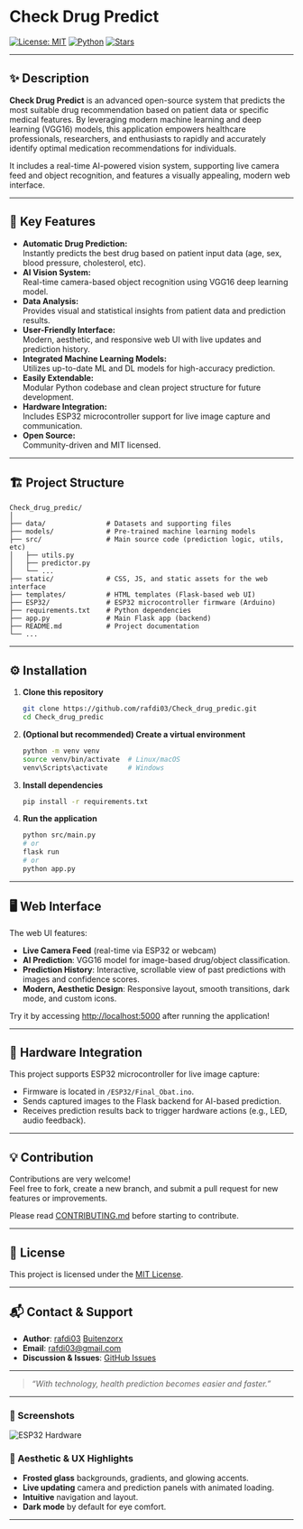 # Check Drug Predict

[![License: MIT](https://img.shields.io/badge/License-MIT-blue.svg)](LICENSE)
[![Python](https://img.shields.io/badge/Python-3.7%2B-blue.svg)](https://www.python.org/)
[![Stars](https://img.shields.io/github/stars/rafdi03/Check_drug_predic?style=social)](https://github.com/rafdi03/Check_drug_predic/stargazers)

---

## ✨ Description

**Check Drug Predict** is an advanced open-source system that predicts the most suitable drug recommendation based on patient data or specific medical features. By leveraging modern machine learning and deep learning (VGG16) models, this application empowers healthcare professionals, researchers, and enthusiasts to rapidly and accurately identify optimal medication recommendations for individuals.

It includes a real-time AI-powered vision system, supporting live camera feed and object recognition, and features a visually appealing, modern web interface.

---

## 🚀 Key Features

- **Automatic Drug Prediction:**  
  Instantly predicts the best drug based on patient input data (age, sex, blood pressure, cholesterol, etc).
- **AI Vision System:**  
  Real-time camera-based object recognition using VGG16 deep learning model.
- **Data Analysis:**  
  Provides visual and statistical insights from patient data and prediction results.
- **User-Friendly Interface:**  
  Modern, aesthetic, and responsive web UI with live updates and prediction history.
- **Integrated Machine Learning Models:**  
  Utilizes up-to-date ML and DL models for high-accuracy prediction.
- **Easily Extendable:**  
  Modular Python codebase and clean project structure for future development.
- **Hardware Integration:**  
  Includes ESP32 microcontroller support for live image capture and communication.
- **Open Source:**  
  Community-driven and MIT licensed.

---

## 🏗️ Project Structure

```
Check_drug_predic/
│
├── data/               # Datasets and supporting files
├── models/             # Pre-trained machine learning models
├── src/                # Main source code (prediction logic, utils, etc)
│   ├── utils.py
│   ├── predictor.py
│   └── ...
├── static/             # CSS, JS, and static assets for the web interface
├── templates/          # HTML templates (Flask-based web UI)
├── ESP32/              # ESP32 microcontroller firmware (Arduino)
├── requirements.txt    # Python dependencies
├── app.py              # Main Flask app (backend)
├── README.md           # Project documentation
└── ...
```

---

## ⚙️ Installation

1. **Clone this repository**
    ```bash
    git clone https://github.com/rafdi03/Check_drug_predic.git
    cd Check_drug_predic
    ```

2. **(Optional but recommended) Create a virtual environment**
    ```bash
    python -m venv venv
    source venv/bin/activate  # Linux/macOS
    venv\Scripts\activate     # Windows
    ```

3. **Install dependencies**
    ```bash
    pip install -r requirements.txt
    ```

4. **Run the application**
    ```bash
    python src/main.py 
    # or
    flask run
    # or
    python app.py
    ```

---

## 🖥️ Web Interface

The web UI features:

- **Live Camera Feed** (real-time via ESP32 or webcam)
- **AI Prediction**: VGG16 model for image-based drug/object classification.
- **Prediction History**: Interactive, scrollable view of past predictions with images and confidence scores.
- **Modern, Aesthetic Design**: Responsive layout, smooth transitions, dark mode, and custom icons.

Try it by accessing [http://localhost:5000](http://localhost:5000) after running the application!

---

## 🤖 Hardware Integration

This project supports ESP32 microcontroller for live image capture:

- Firmware is located in `/ESP32/Final_Obat.ino`.
- Sends captured images to the Flask backend for AI-based prediction.
- Receives prediction results back to trigger hardware actions (e.g., LED, audio feedback).

---

## 💡 Contribution

Contributions are very welcome!  
Feel free to fork, create a new branch, and submit a pull request for new features or improvements.

Please read [CONTRIBUTING.md](CONTRIBUTING.md) before starting to contribute.

---

## 📄 License

This project is licensed under the [MIT License](LICENSE).

---

## 📬 Contact & Support

- **Author**: [rafdi03](https://github.com/rafdi03) [Buitenzorx](https://github.com/Buitenzorx) 
- **Email**: rafdi03@gmail.com
- **Discussion & Issues**: [GitHub Issues](https://github.com/rafdi03/Check_drug_predic/issues)

---

> _“With technology, health prediction becomes easier and faster.”_

---

### 🌈 Screenshots
![ESP32 Hardware](https://github.com/user-attachments/assets/13c427b5-c2ad-4982-8129-fb016e94da1a)


### 🎨 Aesthetic & UX Highlights

- **Frosted glass** backgrounds, gradients, and glowing accents.
- **Live updating** camera and prediction panels with animated loading.
- **Intuitive** navigation and layout.
- **Dark mode** by default for eye comfort.

---
